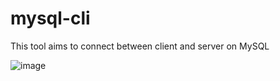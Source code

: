 # mysql-cli
This tool aims to connect between client and server on MySQL

![image](https://github.com/khuluqilkarim/mysql-cli/assets/128450290/ccf0aec8-d59d-4af1-bc92-df2b1e9f637d)
